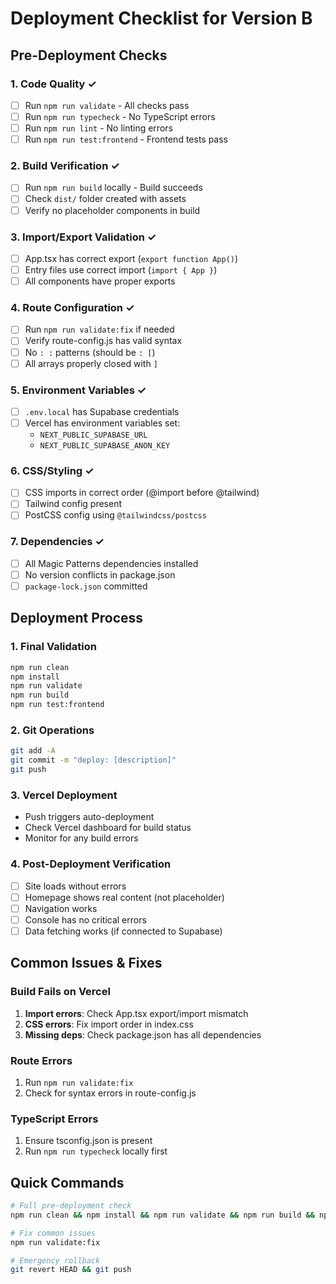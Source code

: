 # Deployment Checklist for Version B

## Pre-Deployment Checks

### 1. Code Quality ✓
- [ ] Run `npm run validate` - All checks pass
- [ ] Run `npm run typecheck` - No TypeScript errors
- [ ] Run `npm run lint` - No linting errors
- [ ] Run `npm run test:frontend` - Frontend tests pass

### 2. Build Verification ✓
- [ ] Run `npm run build` locally - Build succeeds
- [ ] Check `dist/` folder created with assets
- [ ] Verify no placeholder components in build

### 3. Import/Export Validation ✓
- [ ] App.tsx has correct export (`export function App()`)
- [ ] Entry files use correct import (`import { App }`)
- [ ] All components have proper exports

### 4. Route Configuration ✓
- [ ] Run `npm run validate:fix` if needed
- [ ] Verify route-config.js has valid syntax
- [ ] No `: :` patterns (should be `: [`)
- [ ] All arrays properly closed with `]`

### 5. Environment Variables ✓
- [ ] `.env.local` has Supabase credentials
- [ ] Vercel has environment variables set:
  - `NEXT_PUBLIC_SUPABASE_URL`
  - `NEXT_PUBLIC_SUPABASE_ANON_KEY`

### 6. CSS/Styling ✓
- [ ] CSS imports in correct order (@import before @tailwind)
- [ ] Tailwind config present
- [ ] PostCSS config using `@tailwindcss/postcss`

### 7. Dependencies ✓
- [ ] All Magic Patterns dependencies installed
- [ ] No version conflicts in package.json
- [ ] `package-lock.json` committed

## Deployment Process

### 1. Final Validation
```bash
npm run clean
npm install
npm run validate
npm run build
npm run test:frontend
```

### 2. Git Operations
```bash
git add -A
git commit -m "deploy: [description]"
git push
```

### 3. Vercel Deployment
- Push triggers auto-deployment
- Check Vercel dashboard for build status
- Monitor for any build errors

### 4. Post-Deployment Verification
- [ ] Site loads without errors
- [ ] Homepage shows real content (not placeholder)
- [ ] Navigation works
- [ ] Console has no critical errors
- [ ] Data fetching works (if connected to Supabase)

## Common Issues & Fixes

### Build Fails on Vercel
1. **Import errors**: Check App.tsx export/import mismatch
2. **CSS errors**: Fix import order in index.css
3. **Missing deps**: Check package.json has all dependencies

### Route Errors
1. Run `npm run validate:fix`
2. Check for syntax errors in route-config.js

### TypeScript Errors
1. Ensure tsconfig.json is present
2. Run `npm run typecheck` locally first

## Quick Commands

```bash
# Full pre-deployment check
npm run clean && npm install && npm run validate && npm run build && npm run test:frontend

# Fix common issues
npm run validate:fix

# Emergency rollback
git revert HEAD && git push
```